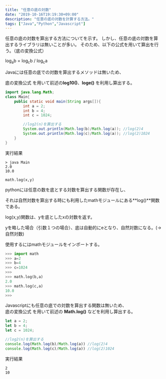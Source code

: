 ```yaml
---
title: "任意の底の対数"
date: "2019-10-16T19:19:30+09:00"
description: "任意の底の対数を計算する方法。"
tags: ["Java","Python","Javascript"]
---
```


任意の底の対数を算出する方法についてを示す。
しかし、任意の底の対数を算出するライブラリは無いことが多い。
そのため、以下の公式を用いて算出を行う。（底の変換公式）

log<sub>a</sub>b = log<sub>c</sub>b / log<sub>c</sub>a

<div class="note_content_by_programming_language" id="note_content_Java">

Javaには任意の底での対数を算出するメソッドは無いため、  

底の変換公式  を用いて前述の**log10()**、**loge()** を利用し算出する。

```java
import java.lang.Math;
class Main{
    public static void main(String args[]){
        int a = 2;
        int b = 4;
        int c = 1024;

        //log2(n)を算出する
        System.out.println(Math.log(b)/Math.log(a)); //log(2)4
        System.out.println(Math.log(c)/Math.log(a)); //log(2)1024
    }
}
```

実行結果

```
> java Main
2.0
10.0
```

</div>
<div class="note_content_by_programming_language" id="note_content_Python">

`math.log(x,y)`  

pythonには任意の数を底とする対数を算出する関数が存在し、  

それは自然対数を算出する時にも利用したmathモジュールにある**log()**関数である。  

log(x,y)関数は、yを底としたxの対数を返す。  

yを略した場合（引数１つの場合）、底は自動的にeとなり、自然対数になる。(→自然対数)  

使用するにはmathモジュールをインポートする。    

```python
>>> import math
>>> a=2
>>> b=4
>>> c=1024
>>> 
>>> math.log(b,a) 
2.0
>>> math.log(c,a)
10.0
>>>
```

</div>
<div class="note_content_by_programming_language" id="note_content_Javascript">

Javascriptにも任意の底での対数を算出する関数は無いため、  
底の変換公式  を用いて前述の **Math.log()** などを利用し算出する。

```javascript
let a = 2;
let b = 4;
let c = 1024;

//log2(n)を算出する
console.log(Math.log(b)/Math.log(a)) //log(2)4
console.log(Math.log(c)/Math.log(a)) //log(2)1024
```

実行結果

```
2
10
```

</div>

